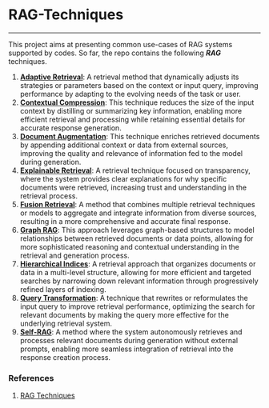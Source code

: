 # RAG-Techniques
---
This project aims at presenting common use-cases of RAG systems supported by codes. So far, the repo contains the following ***RAG*** techniques.
1. **[Adaptive Retrieval](https://github.com/sulaiman-shamasna/RAG-Techniques/blob/main/adaptive_retrieval.py)**: A retrieval method that dynamically adjusts its strategies or parameters based on the context or input query, improving performance by adapting to the evolving needs of the task or user.
2. **[Contextual Compression](https://github.com/sulaiman-shamasna/RAG-Techniques/blob/main/contextual_compression.ipynb)**: This technique reduces the size of the input context by distilling or summarizing key information, enabling more efficient retrieval and processing while retaining essential details for accurate response generation.
3. **[Document Augmentation](https://github.com/sulaiman-shamasna/RAG-Techniques/blob/main/document_augmentation.py)**: This technique enriches retrieved documents by appending additional context or data from external sources, improving the quality and relevance of information fed to the model during generation.
4. **[Explainable Retrieval](https://github.com/sulaiman-shamasna/RAG-Techniques/blob/main/explainable_retrieval.py)**: A retrieval technique focused on transparency, where the system provides clear explanations for why specific documents were retrieved, increasing trust and understanding in the retrieval process.
5. **[Fusion Retrieval](https://github.com/sulaiman-shamasna/RAG-Techniques/blob/main/fusion_retrieval.py)**: A method that combines multiple retrieval techniques or models to aggregate and integrate information from diverse sources, resulting in a more comprehensive and accurate final response.
6. **[Graph RAG](https://github.com/sulaiman-shamasna/RAG-Techniques/blob/main/graph_rag.py)**: This approach leverages graph-based structures to model relationships between retrieved documents or data points, allowing for more sophisticated reasoning and contextual understanding in the retrieval and generation process.
7. **[Hierarchical Indices](https://github.com/sulaiman-shamasna/RAG-Techniques/blob/main/hierarchical_indices.py)**: A retrieval approach that organizes documents or data in a multi-level structure, allowing for more efficient and targeted searches by narrowing down relevant information through progressively refined layers of indexing.
8. **[Query Transformation](https://github.com/sulaiman-shamasna/RAG-Techniques/blob/main/query_transformation.py)**: A technique that rewrites or reformulates the input query to improve retrieval performance, optimizing the search for relevant documents by making the query more effective for the underlying retrieval system.
9. **[Self-RAG](https://github.com/sulaiman-shamasna/RAG-Techniques/blob/main/self_rag.ipynb)**: A method where the system autonomously retrieves and processes relevant documents during generation without external prompts, enabling more seamless integration of retrieval into the response creation process.



### References
1. [RAG Techniques](https://github.com/NirDiamant/RAG_Techniques/tree/main/all_rag_techniques)
